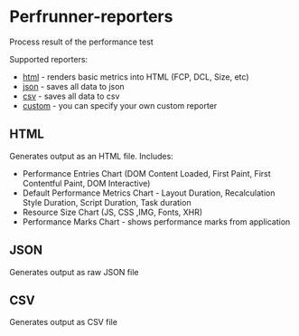 # Perfrunner-reporters

Process result of the performance test

Supported reporters:

-   [html](#html) - renders basic metrics into HTML (FCP, DCL, Size, etc)
-   [json](#json) - saves all data to json
-   [csv](#csv) - saves all data to csv
-   [custom](#csv) - you can specify your own custom reporter

## HTML

Generates output as an HTML file. Includes:

-   Performance Entries Chart (DOM Content Loaded, First Paint, First Contentful Paint, DOM Interactive)
-   Default Performance Metrics Chart - Layout Duration, Recalculation Style Duration, Script Duration, Task duration
-   Resource Size Chart (JS, CSS ,IMG, Fonts, XHR)
-   Performance Marks Chart - shows performance marks from application

## JSON

Generates output as raw JSON file

## CSV

Generates output as CSV file